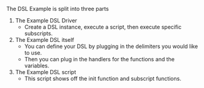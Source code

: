 The DSL Example is split into three parts

1) The Example DSL Driver
   + Create a DSL instance, execute a script, then execute specific subscripts.
2) The Example DSL itself
   + You can define your DSL by plugging in the delimiters you would like to use. 
   + Then you can plug in the handlers for the functions and the variables.
3) The Example DSL script
   + This script shows off the init function and subscript functions.

